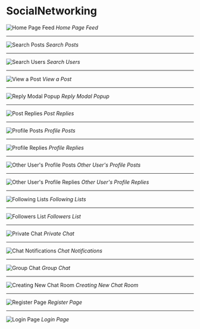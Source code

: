 # SocialNetworking

![Home Page Feed](https://raw.githubusercontent.com/elvan/social-networking-app-express-mongoose-socketio/main/_screenshots/Screenshot%202023-04-27%20133038.png)
*Home Page Feed*

---

![Search Posts](https://raw.githubusercontent.com/elvan/social-networking-app-express-mongoose-socketio/main/_screenshots/Screenshot%202023-04-27%20133116.png)
*Search Posts*

---

![Search Users](https://raw.githubusercontent.com/elvan/social-networking-app-express-mongoose-socketio/main/_screenshots/Screenshot%202023-04-27%20133131.png)
*Search Users*

---

![View a Post](https://raw.githubusercontent.com/elvan/social-networking-app-express-mongoose-socketio/main/_screenshots/Screenshot%202023-04-27%20133156.png)
*View a Post*

---

![Reply Modal Popup](https://raw.githubusercontent.com/elvan/social-networking-app-express-mongoose-socketio/main/_screenshots/Screenshot%202023-04-27%20133210.png)
*Reply Modal Popup*

---

![Post Replies](https://raw.githubusercontent.com/elvan/social-networking-app-express-mongoose-socketio/main/_screenshots/Screenshot%202023-04-27%20133306.png)
*Post Replies*

---

![Profile Posts](https://raw.githubusercontent.com/elvan/social-networking-app-express-mongoose-socketio/main/_screenshots/Screenshot%202023-04-27%20133337.png)
*Profile Posts*

---

![Profile Replies](https://raw.githubusercontent.com/elvan/social-networking-app-express-mongoose-socketio/main/_screenshots/Screenshot%202023-04-27%20133348.png)
*Profile Replies*

---

![Other User's Profile Posts](https://raw.githubusercontent.com/elvan/social-networking-app-express-mongoose-socketio/main/_screenshots/Screenshot%202023-04-27%20133402.png)
*Other User's Profile Posts*

---

![Other User's Profile Replies](https://raw.githubusercontent.com/elvan/social-networking-app-express-mongoose-socketio/main/_screenshots/Screenshot%202023-04-27%20133415.png)
*Other User's Profile Replies*

---

![Following Lists](https://raw.githubusercontent.com/elvan/social-networking-app-express-mongoose-socketio/main/_screenshots/Screenshot%202023-04-27%20133426.png)
*Following Lists*

---

![Followers List](https://raw.githubusercontent.com/elvan/social-networking-app-express-mongoose-socketio/main/_screenshots/Screenshot%202023-04-27%20133436.png)
*Followers List*

---

![Private Chat](https://raw.githubusercontent.com/elvan/social-networking-app-express-mongoose-socketio/main/_screenshots/Screenshot%202023-04-27%20133454.png)
*Private Chat*

---

![Chat Notifications](https://raw.githubusercontent.com/elvan/social-networking-app-express-mongoose-socketio/main/_screenshots/Screenshot%202023-04-27%20133528.png)
*Chat Notifications*

---

![Group Chat](https://raw.githubusercontent.com/elvan/social-networking-app-express-mongoose-socketio/main/_screenshots/Screenshot%202023-04-27%20133541.png)
*Group Chat*

---

![Creating New Chat Room](https://raw.githubusercontent.com/elvan/social-networking-app-express-mongoose-socketio/main/_screenshots/Screenshot%202023-04-27%20133638.png)
*Creating New Chat Room*

---

![Register Page](https://raw.githubusercontent.com/elvan/social-networking-app-express-mongoose-socketio/main/_screenshots/Screenshot%202023-04-27%20133747.png)
*Register Page*

---

![Login Page](https://raw.githubusercontent.com/elvan/social-networking-app-express-mongoose-socketio/main/_screenshots/Screenshot%202023-04-27%20133801.png)
*Login Page*

